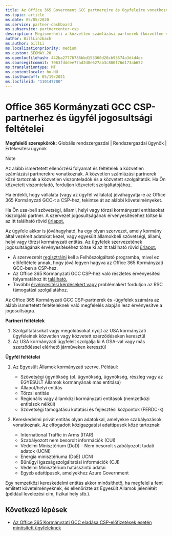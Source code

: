 ```yaml
---
title: Az Office 365 Government GCC partnereire és ügyfeleire vonatkozó megfelelőségi feltételek
ms.topic: article
ms.date: 05/05/2020
ms.service: partner-dashboard
ms.subservice: partnercenter-csp
description: Megismerheti a közvetlen számlázási partnerek (közvetlen viszonteladók, közvetett szolgáltatók) lépéseit a CSP-hez elérhető Office 365 Kormányzati GCC partnereinek és ügyfeleinek érvényesítéséhez.
author: BillLinzbach
ms.author: billLi
ms.localizationpriority: medium
ms.custom: SEOMAY.20
ms.openlocfilehash: 442ba27776786bbd153360d20cb93574a3d4d4ec
ms.sourcegitcommit: 7063fdddee77ad2d8e627ab3c806f76d173ab652
ms.translationtype: MT
ms.contentlocale: hu-HU
ms.lasthandoff: 05/19/2021
ms.locfileid: "110147700"
---
```

# <a name="office-365-government-gcc-for-csp-partner-and-customer-eligibility-criteria"></a>Office 365 Kormányzati GCC CSP-partnerhez és ügyfél jogosultsági feltételei 

**Megfelelő szerepkörök:** Globális rendszergazdai | Rendszergazdai ügynök | Értékesítési ügynök

>[!NOTE]
>Az alább ismertetett ellenőrzési folyamat és feltételek a közvetlen számlázási partnerekre vonatkoznak. A közvetlen számlázási partnerek közé tartoznak a közvetlen viszonteladók és a közvetett szolgáltatók.  Ha Ön közvetett viszonteladó, forduljon közvetett szolgáltatójához.

Ha érdekli, hogy vállalata (vagy az ügyfél vállalata) jóváhagyatja-e az Office 365 Kormányzati GCC-t a CSP-hez, tekintse át az alábbi követelményeket.

Ha Ön usa-beli szövetségi, állami, helyi vagy törzsi kormányzati entitásokat kiszolgáló partner. A szervezet jogosultságának érvényesítéséhez töltse ki az itt található rövid [űrlapot.](https://products.office.com/government/eligibility-validation?ReqType=CSPPartner)

Az ügyfele akkor is jóváhagyható, ha egy olyan szervezet, amely kormány által vezérelt adatokat kezel, vagy egyesült államokbeli szövetségi, állami, helyi vagy törzsi kormányzati entitás. Az ügyfelek szervezetének jogosultságának érvényesítéséhez töltse ki az itt található rövid [űrlapot.](https://products.office.com/government/eligibility-validation?ReqType=CSPCustomer) 

-   A szervezetét [regisztrálni](https://partnercenter.microsoft.com/partner/cloud-solution-provider) kell a Felhőszolgáltató programba, mivel ez előfeltétele annak, hogy jóvá legyen hagyva az Office 365 Kormányzati GCC-ben a CSP-hez.
-   Az Office 365 Kormányzati GCC CSP-hez való részletes érvényesítési folyamatához itt [található.](https://go.microsoft.com/fwlink/?linkid=2007323)
-   További [érvényesítési kérdésekért vagy](mailto:usgcce@microsoft.com) problémákért forduljon az RSC támogatási szolgálatához.

Az Office 365 Kormányzati GCC CSP-partnerek és -ügyfelek számára az alább ismertetett feltételeknek való megfelelés alapján lesz érvényesítve a jogosultságra.

**Partneri feltételek**
1.  Szolgáltatásokat vagy megoldásokat nyújt az USA kormányzati ügyfeleinek közvetlen vagy közvetett szerződéseken keresztül
2.  Az USA kormányzati ügyfeleit szolgálja ki A GSA-val vagy más szerződéssel elérhető járműveken keresztül

**Ügyfél feltételei**
1.  Az Egyesült Államok kormányzati szerve. Például:
 
    -  Szövetségi ügynökség (pl. ügynökség, ügynökség, részleg vagy az EGYESÜLT Államok kormányának más entitása)
    -   Állapot/helyi entitás 
    -   Törzsi entitás
    -   Regionális vagy államközi kormányzati entitások (nemzetközi entitások nélkül)
    -   Szövetségi támogatású kutatási és fejlesztési központok (FERDC-k)

2.  Kereskedelmi privát entitás olyan adatokkal, amelyekre szabályozások vonatkoznak. Az elfogadott közigazgatási adattípusok közé tartoznak: 
    -   International Traffic in Arms (ITAR)
    -   Szabályozott nem besorolt információk (CUI)
    -   Védelmi Minisztérium (DoD) – Nem besorolt szabályozott tudati adatok (UCNI)
    -   Energia minisztériuma (DoE) UCNI
    -   Bűnügyi igazságszolgáltatási információk (CJI)
    -   Védelmi Minisztérium hatásszintű adatai
    -   Egyéb adattípusok, amelyekhez Azure Government

Egy nemzetközi kereskedelmi entitás akkor minősíthető, ha megfelel a fent említett követelményeknek, és ellenőrizte az Egyesült Államok jelenlétét (például levelezési cím, fizikai hely stb.).

## <a name="next-steps"></a>Következő lépések

- [Az Office 365 Kormányzati GCC eladása CSP-előfizetések esetén minősített ügyfeleknek](csp-gcc-overview.md)